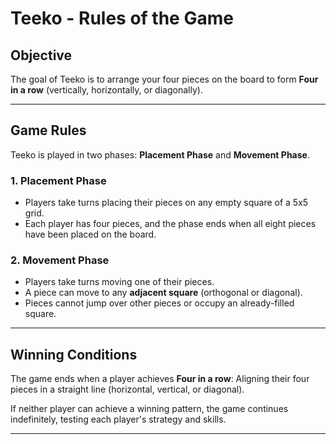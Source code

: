 # Teeko - Rules of the Game  

## Objective  
The goal of Teeko is to arrange your four pieces on the board to form **Four in a row** (vertically, horizontally, or diagonally).  

---

## Game Rules  

Teeko is played in two phases: **Placement Phase** and **Movement Phase**.  

### 1. Placement Phase  
- Players take turns placing their pieces on any empty square of a 5x5 grid.  
- Each player has four pieces, and the phase ends when all eight pieces have been placed on the board.  

### 2. Movement Phase  
- Players take turns moving one of their pieces.  
- A piece can move to any **adjacent square** (orthogonal or diagonal).  
- Pieces cannot jump over other pieces or occupy an already-filled square.  

---

## Winning Conditions  
The game ends when a player achieves **Four in a row**: Aligning their four pieces in a straight line (horizontal, vertical, or diagonal).  

If neither player can achieve a winning pattern, the game continues indefinitely, testing each player's strategy and skills.  

---
